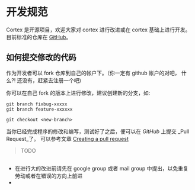 # 开发规范

Cortex 是开源项目，欢迎大家对 cortex 进行改进或在 cortex 基础上进行开发。目前标准的仓库在 [GitHub](https://github.com/cortexjs/cortex)。


## 如何提交修改的代码

作为开发者可以 fork 仓库到自己的帐户下。（你一定有 github 帐户的对吧， 什么?! 还没有，赶紧去注册一个吧)

你可以在自己 fork 的版本上进行修改，建议创建新的分支，如:

    git branch fixbug-xxxxx
    git branch feature-xxxxxx

    git checkout <new-branch>

当你已经完成程序的修改和编写，测试好了之后，便可以在 _GitHub_ 上提交 _Pull Request_了。 可以参考文章 [Creating a pull request](https://help.github.com/articles/creating-a-pull-request)

> TODO

## 

* 在进行大的改进前请先在 google group 或者 mail group 中提出，以免重复劳动或者在错误的方向上前进
* 

